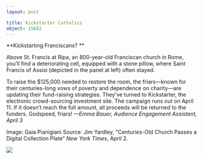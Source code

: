 ```yaml
---
layout: post

title: Kickstarter Catholics
object: 15682
---
```

**Kickstarting Franciscans?
**

Above St. Francis at Ripa, an 800-year-old Franciscan church in Rome, you’ll find a deteriorating cell, equipped with a stone pillow, where Saint Francis of Assisi (depicted in the panel at left) often stayed. 

To raise the \$125,000 needed to restore the room, the friars—known for their centuries-long vows of poverty and dependence on charity—are updating their fund-raising strategies. They’ve turned to Kickstarter, the electronic crowd-sourcing investment site. The campaign runs out on April 11. If it doesn’t reach the full amount, all proceeds will be returned to the funders. Godspeed, friars!
 *—Emma Bauer, Audience Engagement Assistant, April 3*

Image: Gaia Pianigiani
 Source: Jim Yardley, “Centuries-Old Church Passes a Digital Collection Plate” *New York Times*, April 2.

![]({{siteurl.base}}/images/14-04-3_34.20_KickstarterEDIT-1.jpg)
